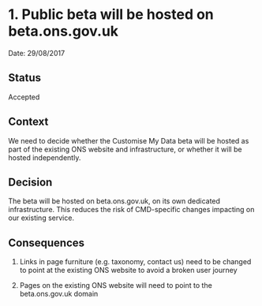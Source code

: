 # 1. Public beta will be hosted on beta.ons.gov.uk

Date: 29/08/2017

## Status

Accepted

## Context

We need to decide whether the Customise My Data beta will be hosted
as part of the existing ONS website and infrastructure, or whether
it will be hosted independently.

## Decision

The beta will be hosted on beta.ons.gov.uk, on its own dedicated infrastructure.
This reduces the risk of CMD-specific changes impacting on our existing service.

## Consequences

1. Links in page furniture (e.g. taxonomy, contact us) need to be changed to
   point at the existing ONS website to avoid a broken user journey

2. Pages on the existing ONS website will need to point to the beta.ons.gov.uk domain
